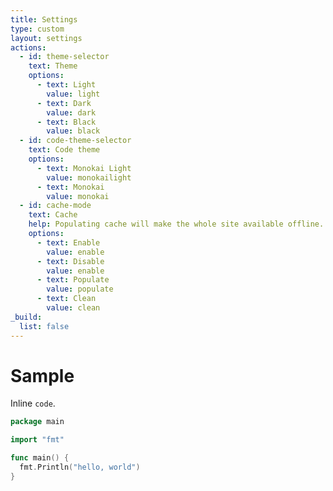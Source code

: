 ```yaml
---
title: Settings
type: custom
layout: settings
actions:
  - id: theme-selector
    text: Theme
    options:
      - text: Light
        value: light
      - text: Dark
        value: dark
      - text: Black
        value: black
  - id: code-theme-selector
    text: Code theme
    options:
      - text: Monokai Light
        value: monokailight
      - text: Monokai
        value: monokai
  - id: cache-mode
    text: Cache
    help: Populating cache will make the whole site available offline.
    options:
      - text: Enable
        value: enable
      - text: Disable
        value: enable
      - text: Populate
        value: populate
      - text: Clean
        value: clean
_build:
  list: false
---
```


# Sample

Inline `code`.

```go {linenos=true,hl_lines=["1", "5-7"],linenostart=0}
package main

import "fmt"

func main() {
  fmt.Println("hello, world")
}
```

